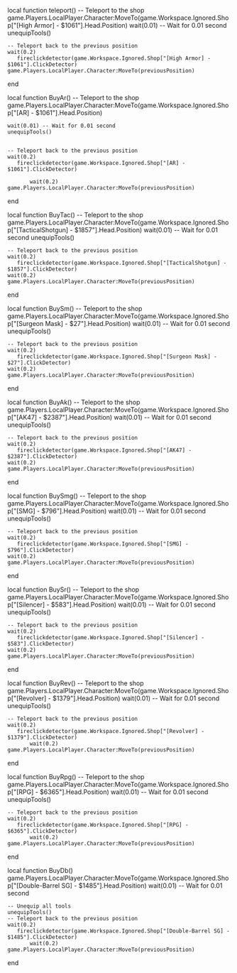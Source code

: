 local function teleport()
    -- Teleport to the shop
    game.Players.LocalPlayer.Character:MoveTo(game.Workspace.Ignored.Shop["[High Armor] - $1061"].Head.Position)
    wait(0.01) -- Wait for 0.01 second
    unequipTools()
 

    -- Teleport back to the previous position
    wait(0.2)
       fireclickdetector(game.Workspace.Ignored.Shop["[High Armor] - $1061"].ClickDetector)
    game.Players.LocalPlayer.Character:MoveTo(previousPosition)
end

local function BuyAr()
    -- Teleport to the shop
    game.Players.LocalPlayer.Character:MoveTo(game.Workspace.Ignored.Shop["[AR] - $1061"].Head.Position)
       
         
    wait(0.01) -- Wait for 0.01 second
    unequipTools()
 

    -- Teleport back to the previous position
    wait(0.2)
       fireclickdetector(game.Workspace.Ignored.Shop["[AR] - $1061"].ClickDetector)
   
           wait(0.2)
    game.Players.LocalPlayer.Character:MoveTo(previousPosition)
end


local function BuyTac()
    -- Teleport to the shop
    game.Players.LocalPlayer.Character:MoveTo(game.Workspace.Ignored.Shop["[TacticalShotgun] - $1857"].Head.Position)
    wait(0.01) -- Wait for 0.01 second
    unequipTools()
 

    -- Teleport back to the previous position
    wait(0.2)
       fireclickdetector(game.Workspace.Ignored.Shop["[TacticalShotgun] - $1857"].ClickDetector)
    wait(0.2)
    game.Players.LocalPlayer.Character:MoveTo(previousPosition)
end

local function BuySm()
    -- Teleport to the shop
    game.Players.LocalPlayer.Character:MoveTo(game.Workspace.Ignored.Shop["[Surgeon Mask] - $27"].Head.Position)
    wait(0.01) -- Wait for 0.01 second
    unequipTools()
 

    -- Teleport back to the previous position
    wait(0.2)
       fireclickdetector(game.Workspace.Ignored.Shop["[Surgeon Mask] - $27"].ClickDetector)
    wait(0.2)
    game.Players.LocalPlayer.Character:MoveTo(previousPosition)
end


local function BuyAk()
    -- Teleport to the shop
    game.Players.LocalPlayer.Character:MoveTo(game.Workspace.Ignored.Shop["[AK47] - $2387"].Head.Position)
    wait(0.01) -- Wait for 0.01 second
    unequipTools()
 

    -- Teleport back to the previous position
    wait(0.2)
       fireclickdetector(game.Workspace.Ignored.Shop["[AK47] - $2387"].ClickDetector)
    wait(0.2)
    game.Players.LocalPlayer.Character:MoveTo(previousPosition)
end


local function BuySmg()
    -- Teleport to the shop
    game.Players.LocalPlayer.Character:MoveTo(game.Workspace.Ignored.Shop["[SMG] - $796"].Head.Position)
    wait(0.01) -- Wait for 0.01 second
    unequipTools()
 

    -- Teleport back to the previous position
    wait(0.2)
       fireclickdetector(game.Workspace.Ignored.Shop["[SMG] - $796"].ClickDetector)
    wait(0.2)
    game.Players.LocalPlayer.Character:MoveTo(previousPosition)
end



local function BuySr()
    -- Teleport to the shop
    game.Players.LocalPlayer.Character:MoveTo(game.Workspace.Ignored.Shop["[Silencer] - $583"].Head.Position)
    wait(0.01) -- Wait for 0.01 second
    unequipTools()
 

    -- Teleport back to the previous position
    wait(0.2)
       fireclickdetector(game.Workspace.Ignored.Shop["[Silencer] - $583"].ClickDetector)
    wait(0.2)
    game.Players.LocalPlayer.Character:MoveTo(previousPosition)
end



local function BuyRev()
    -- Teleport to the shop
    game.Players.LocalPlayer.Character:MoveTo(game.Workspace.Ignored.Shop["[Revolver] - $1379"].Head.Position)
    wait(0.01) -- Wait for 0.01 second
    unequipTools()
 

    -- Teleport back to the previous position
    wait(0.2)
       fireclickdetector(game.Workspace.Ignored.Shop["[Revolver] - $1379"].ClickDetector)
           wait(0.2)
    game.Players.LocalPlayer.Character:MoveTo(previousPosition)
end


local function BuyRpg()
    -- Teleport to the shop
    game.Players.LocalPlayer.Character:MoveTo(game.Workspace.Ignored.Shop["[RPG] - $6365"].Head.Position)
    wait(0.01) -- Wait for 0.01 second
    unequipTools()
 

    -- Teleport back to the previous position
    wait(0.2)
       fireclickdetector(game.Workspace.Ignored.Shop["[RPG] - $6365"].ClickDetector)
           wait(0.2)
    game.Players.LocalPlayer.Character:MoveTo(previousPosition)
end

local function BuyDb()
 game.Players.LocalPlayer.Character:MoveTo(game.Workspace.Ignored.Shop["[Double-Barrel SG] - $1485"].Head.Position)
    wait(0.01) -- Wait for 0.01 second
 
    -- Unequip all tools
    unequipTools()
    -- Teleport back to the previous position
    wait(0.2)
       fireclickdetector(game.Workspace.Ignored.Shop["[Double-Barrel SG] - $1485"].ClickDetector)
           wait(0.2)
    game.Players.LocalPlayer.Character:MoveTo(previousPosition)
end
